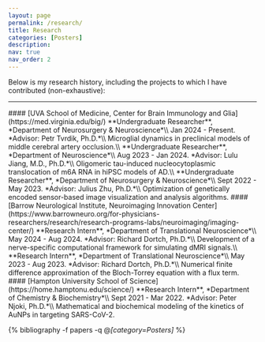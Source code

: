 ```yaml
---
layout: page
permalink: /research/
title: Research
categories: [Posters]
description:
nav: true
nav_order: 2
---
```

Below is my research history, including the projects to which I have contributed (non-exhaustive):
<hr>
#### [UVA School of Medicine, Center for Brain Immunology and Glia](https://med.virginia.edu/big/)
**Undergraduate Researcher**, *Department of Neurosurgery & Neuroscience*\\
Jan 2024 - Present. *Advisor: Petr Tvrdik, Ph.D.*\\
Microglial dynamics in preclinical models of middle cerebral artery occlusion.\\
**Undergraduate Researcher**, *Department of Neuroscience*\\
Aug 2023 - Jan 2024. *Advisor: Lulu Jiang, M.D., Ph.D.*\\
Oligomeric tau-induced nucleocytoplasmic translocation of m6A RNA in hiPSC models of AD.\\
**Undergraduate Researcher**, *Department of Neurosurgery & Neuroscience*\\
Sept 2022 - May 2023. *Advisor: Julius Zhu, Ph.D.*\\
Optimization of genetically encoded sensor-based image visualization and analysis algorithms.
#### [Barrow Neurological Institute, Neuroimaging Innovation Center](https://www.barrowneuro.org/for-physicians-researchers/research/research-programs-labs/neuroimaging/imaging-center/)
**Research Intern**, *Department of Translational Neuroscience*\\
May 2024 - Aug 2024. *Advisor: Richard Dortch, Ph.D.*\\
Development of a nerve-specific computational framework for simulating dMRI signals.\\
**Research Intern**, *Department of Translational Neuroscience*\\
May 2023 - Aug 2023. *Advisor: Richard Dortch, Ph.D.*\\
Numerical finite difference approximation of the Bloch-Torrey equation with a flux term.
#### [Hampton University School of Science](https://home.hamptonu.edu/science/)
**Research Intern**, *Department of Chemistry & Biochemistry*\\
Sept 2021 - Mar 2022. *Advisor: Peter Njoki, Ph.D.*\\
Mathematical and biochemical modeling of the kinetics of AuNPs in targeting SARS-CoV-2.

<!-- _pages/talks.md -->
<div class="publications">

{% bibliography -f papers -q @*[category=Posters]* %}

</div>
